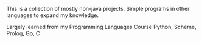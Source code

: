 This is a collection of mostly non-java projects. 
Simple programs in other languages to expand my knowledge.


Largely learned from my Programming Languages Course
Python, Scheme, Prolog, Go, C
